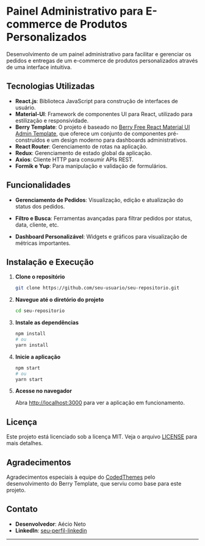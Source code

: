 # Painel Administrativo para E-commerce de Produtos Personalizados

Desenvolvimento de um painel administrativo para facilitar e gerenciar os pedidos e entregas de um e-commerce de produtos personalizados através de uma interface intuitiva. 

## Tecnologias Utilizadas

- **React.js**: Biblioteca JavaScript para construção de interfaces de usuário.
- **Material-UI**: Framework de componentes UI para React, utilizado para estilização e responsividade.
- **Berry Template**: O projeto é baseado no [Berry Free React Material UI Admin Template](https://github.com/codedthemes/berry-free-react-admin-template), que oferece um conjunto de componentes pré-construídos e um design moderno para dashboards administrativos.
- **React Router**: Gerenciamento de rotas na aplicação.
- **Redux**: Gerenciamento de estado global da aplicação.
- **Axios**: Cliente HTTP para consumir APIs REST.
- **Formik e Yup**: Para manipulação e validação de formulários.

## Funcionalidades

- **Gerenciamento de Pedidos**: Visualização, edição e atualização do status dos pedidos.
<!-- - **Rastreamento de Entregas**: Monitoramento em tempo real das entregas. -->
- **Filtro e Busca**: Ferramentas avançadas para filtrar pedidos por status, data, cliente, etc.
<!-- - **Notificações**: Alertas sobre novos pedidos e atualizações de status. -->
<!-- - **Autenticação e Autorização**: Controle de acesso baseado em permissões de usuário. -->
- **Dashboard Personalizável**: Widgets e gráficos para visualização de métricas importantes.

## Instalação e Execução

1. **Clone o repositório**

   ```bash
   git clone https://github.com/seu-usuario/seu-repositorio.git
   ```

2. **Navegue até o diretório do projeto**

   ```bash
   cd seu-repositorio
   ```

3. **Instale as dependências**

   ```bash
   npm install
   # ou
   yarn install
   ```

4. **Inicie a aplicação**

   ```bash
   npm start
   # ou
   yarn start
   ```

5. **Acesse no navegador**

   Abra [http://localhost:3000](http://localhost:3000) para ver a aplicação em funcionamento.



## Licença

Este projeto está licenciado sob a licença MIT. Veja o arquivo [LICENSE](LICENSE) para mais detalhes.

## Agradecimentos

Agradecimentos especiais à equipe do [CodedThemes](https://codedthemes.com) pelo desenvolvimento do Berry Template, que serviu como base para este projeto.

## Contato

- **Desenvolvedor**: Aécio Neto
- **LinkedIn**: [seu-perfil-linkedin](https://linkedin.com/in/aecio-neto)

---
